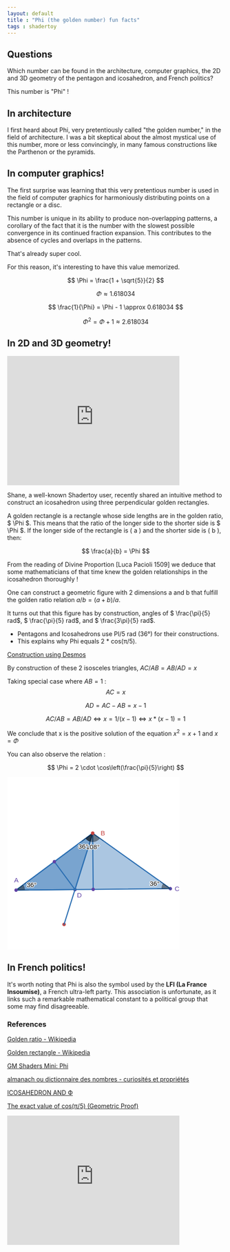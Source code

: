 ```yaml
---
layout: default
title : "Phi (the golden number) fun facts"
tags : shadertoy
---
```

## Questions

Which number can be found in the architecture, computer graphics, the 2D and 3D geometry of the pentagon and icosahedron, and French politics? 

This number is "Phi" !

## In architecture

I first heard about Phi, very pretentiously called "the golden number," in the field of architecture. I was a bit skeptical about the almost mystical use of this number, more or less convincingly, in many famous constructions like the Parthenon or the pyramids.

## In computer graphics!

The first surprise was learning that this very pretentious number is used in the field of computer graphics for harmoniously distributing points on a rectangle or a disc.

This number is unique in its ability to produce non-overlapping patterns, a corollary of the fact that it is the number with the slowest possible convergence in its continued fraction expansion. This contributes to the absence of cycles and overlaps in the patterns.

That's already super cool.

For this reason, it's interesting to have this value memorized.

$$
\Phi = \frac{1 + \sqrt{5}}{2}
$$

$$
\Phi \approx 1.618034
$$

$$
\frac{1}{\Phi} = \Phi - 1 \approx 0.618034
$$

$$
\Phi^2 = \Phi+1 \approx 2.618034
$$

## In 2D and 3D geometry!

<iframe width="400" height="300" frameborder="0" src="https://www.shadertoy.com/embed/wf23Wd?gui=true&t=10&paused=false&muted=false" allowfullscreen></iframe>

Shane, a well-known Shadertoy user, recently shared an intuitive method to construct an icosahedron using three perpendicular golden rectangles.

A golden rectangle is a rectangle whose side lengths are in the golden ratio, $ \Phi $. This means that the ratio of the longer side to the shorter side is $ \Phi $. If the longer side of the rectangle is \( a \) and the shorter side is \( b \), then:

$$
\frac{a}{b} = \Phi
$$

From the reading of Divine Proportion [Luca Pacioli 1509] we deduce that some mathematicians of that time knew the golden relationships in the icosahedron thoroughly !

One can construct a geometric figure with 2 dimensions a and b that fulfill the golden ratio relation $a/b = (a+b)/a$.

It turns out that this figure has by construction, angles of $ \frac{\pi}{5} rad$, $ \frac{\pi}{5} rad$, and $ \frac{3\pi}{5} rad$.

* Pentagons and Icosahedrons use PI/5 rad (36°) for their constructions.
* This explains why Phi equals 2 * cos(π/5).

[Construction using Desmos](https://www.desmos.com/geometry/c8ety52kpm)

By construction of these 2 isosceles triangles, $AC/AB = AB/AD = x$

Taking special case where $AB=1$ :
$$AC = x$$

$$AD = AC - AB = x - 1$$

$$AC/AB = AB/AD  \Leftrightarrow x = 1/(x-1)  \Leftrightarrow x*(x-1) = 1$$

We conclude that x is the positive solution of the equation $x^2 = x + 1$ and $x = \Phi$

You can also observe the relation : 

$$
\Phi = 2 \cdot \cos\left(\frac{\pi}{5}\right)
$$

<svg version="1.1" xmlns="http://www.w3.org/2000/svg" xmlns:xlink="http://www.w3.org/1999/xlink" width="400" height="400"><defs/><g transform="scale(1,1)"><g id="background-979cbd5e"><rect fill="white" stroke="none" x="0" y="0" width="400" height="400" class="dcg-svg-background"/></g><g id="graphpaper-979cbd5e"><g id="axis-979cbd5e"><g><g><path fill="none" stroke="rgb(0,0,0)" class="dcg-svg-tickmark" paint-order="fill stroke markers" d="" stroke-opacity="0.9" stroke-miterlimit="2" stroke-width="1.5" stroke-dasharray=""/></g></g></g></g><g id="expressions-979cbd5e"><g id="sketch-979cbd5e"><title>C</title><path fill="#6042a6" stroke="none" class="dcg-svg-point" paint-order="stroke fill markers" d=" M 383.00559285339534 258.6025560942219 A 4 4 0 1 1 383.0055908533955 258.5985560948885 Z"/></g><g id="sketch-979cbd5e"><title>A</title></g><g id="sketch-979cbd5e"><title>B</title></g><g id="sketch-979cbd5e"><title>Expression 6</title><path fill="#c74440" stroke="none" class="dcg-svg-point" paint-order="stroke fill markers" d=" M 136.06956417050904 341.42897699742963 A 4 4 0 1 1 136.06956217050922 341.42497699809627 Z"/></g><g id="sketch-979cbd5e"><title>D</title><path fill="#6042a6" stroke="none" class="dcg-svg-point" paint-order="stroke fill markers" d=" M 161.45793593833545 260.6995616973012 A 4 4 0 1 1 161.45793393833563 260.69556169796783 Z"/></g><g id="sketch-979cbd5e"><title>Expression 1</title><path fill="#2d70b3" stroke="none" class="dcg-svg-region" paint-order="stroke fill markers" d=" M 20.533953836927765 261.99558243460314 L 198.53718437769686 130.07662384978758 L 379.00559285339534 258.6025560942219 L 20.533953836927765 261.99558243460314 L 20.533953836927765 261.99558243460314" fill-opacity="0.4"/><path fill="#2d70b3" stroke="none" paint-order="stroke fill markers" d="" fill-opacity="0.4"/><g><path fill="none" stroke="#2d70b3" class="dcg-svg-curve" paint-order="fill stroke markers" d=" M 20.533953836927765 261.99558243460314 L 20.533953836927765 261.99558243460314 L 198.53718437769686 130.07662384978758 L 379.00559285339534 258.6025560942219 L 20.533953836927765 261.99558243460314" stroke-linecap="round" stroke-linejoin="round" stroke-miterlimit="10" stroke-width="2.5" stroke-dasharray=""/></g></g><g id="sketch-979cbd5e"><title>Expression 1</title><path fill="#2d70b3" stroke="none" class="dcg-svg-region" paint-order="stroke fill markers" d=" M 198.53718437769686 130.07662384978758 L 157.45793593833545 260.6995616973012 L 20.533953836927765 261.99558243460314 L 198.53718437769686 130.07662384978758 L 198.53718437769686 130.07662384978758" fill-opacity="0.4"/><path fill="#2d70b3" stroke="none" paint-order="stroke fill markers" d="" fill-opacity="0.4"/><g><path fill="none" stroke="#2d70b3" class="dcg-svg-curve" paint-order="fill stroke markers" d=" M 198.53718437769686 130.07662384978758 L 198.53718437769686 130.07662384978758 L 157.45793593833545 260.6995616973012 L 20.533953836927765 261.99558243460314 L 198.53718437769686 130.07662384978758" stroke-linecap="round" stroke-linejoin="round" stroke-miterlimit="10" stroke-width="2.5" stroke-dasharray=""/></g></g><g id="sketch-979cbd5e"><title>Expression 1</title><path fill="#2d70b3" stroke="none" paint-order="stroke fill markers" d="" fill-opacity="0.4"/><g><path fill="none" stroke="#2d70b3" class="dcg-svg-curve" paint-order="fill stroke markers" d=" M 198.53718437769686 130.07662384978758 L 132.06956417050904 341.42897699742963" stroke-linecap="round" stroke-linejoin="round" stroke-miterlimit="10" stroke-width="2.5" stroke-dasharray=""/></g></g><g id="sketch-979cbd5e"><title>Expression 1</title><path fill="#2d70b3" stroke="none" paint-order="stroke fill markers" d="" fill-opacity="0.4"/><g><path fill="none" stroke="#2d70b3" class="dcg-svg-curve" paint-order="fill stroke markers" d=" M 109.53556910731231 196.03610314219537 L 157.45793593833545 260.6995616973012" stroke-linecap="round" stroke-linejoin="round" stroke-miterlimit="10" stroke-width="2.5" stroke-dasharray=""/></g></g><g id="sketch-979cbd5e"><title>Expression 1</title><path fill="#2d70b3" stroke="none" paint-order="stroke fill markers" d="" fill-opacity="0.4"/><g><path fill="none" stroke="#2d70b3" class="dcg-svg-curve" paint-order="fill stroke markers" d=" M 199.76977334516155 260.29906926441254 L 198.53718437769686 130.07662384978758" stroke-linecap="round" stroke-linejoin="round" stroke-miterlimit="10" stroke-width="2.5" stroke-dasharray=""/></g></g><g id="sketch-979cbd5e"><title>Expression 1</title><path fill="#000000" stroke="none" paint-order="stroke fill markers" d="" fill-opacity="0.4"/><g><path fill="#000000" stroke="none" class="dcg-svg-curve" paint-order="stroke fill markers" d=" M 20.533953836927765 261.99558243460314 L 40.533057986142566 261.80628576569933 L 40.533057986142566 261.80628576569933 A 19.99999999999997 20 0 0 0 36.6023031756273 250.0872597345117 L 20.533953836927765 261.99558243460314" fill-opacity="0.4"/><path fill="none" stroke="#000000" class="dcg-svg-curve" paint-order="fill stroke markers" d=" M 40.533057986142566 261.80628576569933 A 19.99999999999997 20 0 0 0 36.6023031756273 250.0872597345117 M 50.532610060749974 261.71163743124737 L 20.533953836927765 261.99558243460314 L 44.636477844977065 244.13309838446594" stroke-linecap="round" stroke-linejoin="round" stroke-miterlimit="10" stroke-width="1.5" stroke-dasharray="" stroke-opacity="0.2"/></g></g><g id="sketch-979cbd5e"><title>Expression 1</title><path fill="#000000" stroke="none" paint-order="stroke fill markers" d="" fill-opacity="0.4"/><g><path fill="#000000" stroke="none" class="dcg-svg-curve" paint-order="stroke fill markers" d=" M 198.53718437769686 130.07662384978758 L 182.46883503899733 141.98494654987903 L 182.46883503899733 141.98494654987903 A 19.99999999999997 20 0 0 0 214.82806529697592 141.6786581056355 L 198.53718437769686 130.07662384978758" fill-opacity="0.4"/><path fill="none" stroke="#000000" class="dcg-svg-curve" paint-order="fill stroke markers" d=" M 182.46883503899733 141.98494654987903 A 19.99999999999997 20 0 0 0 214.82806529697592 141.6786581056355 M 174.43466036964756 147.93910789992478 L 198.53718437769686 130.07662384978758 L 222.97350575661545 147.47967523355945" stroke-linecap="round" stroke-linejoin="round" stroke-miterlimit="10" stroke-width="1.5" stroke-dasharray="" stroke-opacity="0.2"/></g></g><g id="sketch-979cbd5e"><title>Expression 1</title><path fill="#000000" stroke="none" paint-order="stroke fill markers" d="" fill-opacity="0.4"/><g><path fill="#000000" stroke="none" class="dcg-svg-curve" paint-order="stroke fill markers" d=" M 379.00559285339534 258.6025560942219 L 362.7147119341163 247.00052183837397 L 362.7147119341163 247.00052183837397 A 19.99999999999997 20 0 0 0 359.0064887041805 258.7918527631257 L 379.00559285339534 258.6025560942219" fill-opacity="0.4"/><path fill="none" stroke="#000000" class="dcg-svg-curve" paint-order="fill stroke markers" d=" M 362.7147119341163 247.00052183837397 A 19.99999999999997 20 0 0 0 359.0064887041805 258.7918527631257 M 354.56927147447675 241.19950471045 L 379.00559285339534 258.6025560942219 L 349.00693662957315 258.8865010975776" stroke-linecap="round" stroke-linejoin="round" stroke-miterlimit="10" stroke-width="1.5" stroke-dasharray="" stroke-opacity="0.2"/></g></g><g id="sketch-979cbd5e"><title>Expression 1</title><path fill="#000000" stroke="none" paint-order="stroke fill markers" d="" fill-opacity="0.4"/><g><path fill="#000000" stroke="none" class="dcg-svg-curve" paint-order="stroke fill markers" d=" M 198.53718437769686 130.07662384978758 L 192.53715315378892 149.15539805863364 L 192.53715315378892 149.15539805863364 A 19.99999999999997 20 0 0 1 182.46883503899733 141.98494654987903 L 198.53718437769686 130.07662384978758" fill-opacity="0.4"/><path fill="none" stroke="#000000" class="dcg-svg-curve" paint-order="fill stroke markers" d=" M 192.53715315378892 149.15539805863364 A 19.99999999999997 20 0 0 1 182.46883503899733 141.98494654987903 M 189.53713754183494 158.69478516305668 L 198.53718437769686 130.07662384978758 L 174.43466036964756 147.93910789992475" stroke-linecap="round" stroke-linejoin="round" stroke-miterlimit="10" stroke-width="1.5" stroke-dasharray="" stroke-opacity="0.2"/></g></g><g id="sketch-979cbd5e"><title>Expression 1</title><path fill="#c74440" stroke="none" class="dcg-svg-point" paint-order="stroke fill markers" d=" M 202.53718437769686 130.07662384978758 A 4 4 0 1 1 202.53718237769704 130.07262385045425 Z"/></g><g id="sketch-979cbd5e"><title>Expression 1</title><path fill="#6042a6" stroke="none" class="dcg-svg-point" paint-order="stroke fill markers" d=" M 113.53556910731231 196.03610314219537 A 4 4 0 1 1 113.53556710731247 196.03210314286204 Z"/></g><g id="sketch-979cbd5e"><title>Expression 1</title><path fill="#6042a6" stroke="none" class="dcg-svg-point" paint-order="stroke fill markers" d=" M 203.76977334516155 260.29906926441254 A 4 4 0 1 1 203.76977134516173 260.2950692650792 Z"/></g></g><g id="labels-979cbd5e"><g transform="rotate(0,0,0) translate(389,251)"><g class="dcg-svg-label"><text fill="none" stroke="#FFF" font-family="arial, sans-serif" font-size="15.4px" font-style="normal" font-weight="400" text-decoration="normal" x="0" y="12.4888" text-anchor="start" stroke-linecap="round" stroke-linejoin="round" stroke-miterlimit="2" stroke-width="3" stroke-dasharray="">C</text><text fill="rgb(96, 66, 166)" stroke="none" font-family="arial, sans-serif" font-size="15.4px" font-style="normal" font-weight="400" text-decoration="normal" x="0" y="12.4888" text-anchor="start">C</text></g></g><g transform="rotate(0,0,0) translate(16,231)"><g class="dcg-svg-label"><text fill="none" stroke="#FFF" font-family="arial, sans-serif" font-size="15.4px" font-style="normal" font-weight="400" text-decoration="normal" x="0" y="12.4888" text-anchor="start" stroke-linecap="round" stroke-linejoin="round" stroke-miterlimit="2" stroke-width="3" stroke-dasharray="">A</text><text fill="rgb(96, 66, 166)" stroke="none" font-family="arial, sans-serif" font-size="15.4px" font-style="normal" font-weight="400" text-decoration="normal" x="0" y="12.4888" text-anchor="start">A</text></g></g><g transform="rotate(0,0,0) translate(217,122)"><g class="dcg-svg-label"><text fill="none" stroke="#FFF" font-family="arial, sans-serif" font-size="15.4px" font-style="normal" font-weight="400" text-decoration="normal" x="0" y="12.4888" text-anchor="start" stroke-linecap="round" stroke-linejoin="round" stroke-miterlimit="2" stroke-width="3" stroke-dasharray="">B</text><text fill="rgb(199, 68, 64)" stroke="none" font-family="arial, sans-serif" font-size="15.4px" font-style="normal" font-weight="400" text-decoration="normal" x="0" y="12.4888" text-anchor="start">B</text></g></g><g transform="rotate(0,0,0) translate(162,266)"><g class="dcg-svg-label"><text fill="none" stroke="#FFF" font-family="arial, sans-serif" font-size="15.4px" font-style="normal" font-weight="400" text-decoration="normal" x="0" y="12.4888" text-anchor="start" stroke-linecap="round" stroke-linejoin="round" stroke-miterlimit="2" stroke-width="3" stroke-dasharray="">D</text><text fill="rgb(96, 66, 166)" stroke="none" font-family="arial, sans-serif" font-size="15.4px" font-style="normal" font-weight="400" text-decoration="normal" x="0" y="12.4888" text-anchor="start">D</text></g></g><g transform="rotate(0,0,0) translate(45,242)"><g class="dcg-svg-label"><text fill="none" stroke="#FFF" font-family="arial, sans-serif" font-size="15.4px" font-style="normal" font-weight="400" text-decoration="normal" x="0" y="12.4888" text-anchor="start" stroke-linecap="round" stroke-linejoin="round" stroke-miterlimit="2" stroke-width="3" stroke-dasharray="">36°</text><text fill="rgb(0, 0, 0)" stroke="none" font-family="arial, sans-serif" font-size="15.4px" font-style="normal" font-weight="400" text-decoration="normal" x="0" y="12.4888" text-anchor="start">36°</text></g></g><g transform="rotate(0,0,0) translate(183,154)"><g class="dcg-svg-label"><text fill="none" stroke="#FFF" font-family="arial, sans-serif" font-size="15.4px" font-style="normal" font-weight="400" text-decoration="normal" x="0" y="12.4888" text-anchor="start" stroke-linecap="round" stroke-linejoin="round" stroke-miterlimit="2" stroke-width="3" stroke-dasharray="">108°</text><text fill="rgb(0, 0, 0)" stroke="none" font-family="arial, sans-serif" font-size="15.4px" font-style="normal" font-weight="400" text-decoration="normal" x="0" y="12.4888" text-anchor="start">108°</text></g></g><g transform="rotate(0,0,0) translate(331,239)"><g class="dcg-svg-label"><text fill="none" stroke="#FFF" font-family="arial, sans-serif" font-size="15.4px" font-style="normal" font-weight="400" text-decoration="normal" x="0" y="12.4888" text-anchor="start" stroke-linecap="round" stroke-linejoin="round" stroke-miterlimit="2" stroke-width="3" stroke-dasharray="">36°</text><text fill="rgb(0, 0, 0)" stroke="none" font-family="arial, sans-serif" font-size="15.4px" font-style="normal" font-weight="400" text-decoration="normal" x="0" y="12.4888" text-anchor="start">36°</text></g></g><g transform="rotate(0,0,0) translate(165,153)"><g class="dcg-svg-label"><text fill="none" stroke="#FFF" font-family="arial, sans-serif" font-size="15.4px" font-style="normal" font-weight="400" text-decoration="normal" x="0" y="12.4888" text-anchor="start" stroke-linecap="round" stroke-linejoin="round" stroke-miterlimit="2" stroke-width="3" stroke-dasharray="">36°</text><text fill="rgb(0, 0, 0)" stroke="none" font-family="arial, sans-serif" font-size="15.4px" font-style="normal" font-weight="400" text-decoration="normal" x="0" y="12.4888" text-anchor="start">36°</text></g></g></g><path fill="#6042a6" stroke="none" class="dcg-svg-point" paint-order="stroke fill markers" d=" M 24.533953836927765 261.99558243460314 A 4 4 0 1 1 24.533951836927933 261.9915824352698 Z"/><path fill="#c74440" stroke="none" class="dcg-svg-point" paint-order="stroke fill markers" d=" M 202.53718437769686 130.07662384978758 A 4 4 0 1 1 202.53718237769704 130.07262385045425 Z"/><g id="labels-979cbd5e"/></g></svg>

## In French politics!

It's worth noting that Phi is also the symbol used by the **LFI (La France Insoumise)**, a French ultra-left party. This association is unfortunate, as it links such a remarkable mathematical constant to a political group that some may find disagreeable.

### References 

[Golden ratio - Wikipedia](https://en.wikipedia.org/wiki/Golden_ratio)

[Golden rectangle - Wikipedia](https://en.wikipedia.org/wiki/Golden_rectangle)

[GM Shaders Mini: Phi](https://open.substack.com/pub/xordev/p/phi?r=2ib59b&utm_campaign=post&utm_medium=email)

[almanach ou dictionnaire des nombres - curiosités et propriétés](http://villemin.gerard.free.fr/)

[ICOSAHEDRON AND Ф](http://www.polyhedra-world.nc/stuff/gold_icosahedron.pdf)

[The exact value of cos(π/5) (Geometric Proof)](https://www.youtube.com/watch?v=NKhvO1uVvEM)

<iframe width="400" height="300" frameborder="0" src="https://www.shadertoy.com/embed/Wlcfz4?gui=false&t=10&paused=false&muted=false" allowfullscreen></iframe>
